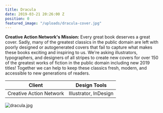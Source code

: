```yaml
---
title: Dracula
date: 2019-03-21 20:26:00 Z
position: 0
featured_image: "/uploads/dracula-cover.jpg"
---
```


**Creative Action Network's Mission:** Every great book deserves a great cover. Sadly, many of the greatest classics in the public domain are left with poorly designed or autogenerated covers that fail to capture what makes these books exciting and inspiring to us. We're asking illustrators, typographers, and designers of all stripes to create new covers for over 150 of the greatest works of fiction in the public domain including new 2019 titles! Together we can help to keep these classics fresh, modern, and accessible to new generations of readers.

| Client                   | Design Tools           |
|--------------------------|------------------------|
| Creative Action Network  | Illustrator, InDesign  |


![dracula.jpg](/uploads/dracula.jpg)